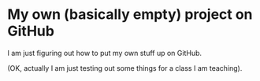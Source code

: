 
# My own (basically empty) project on GitHub

I am just figuring out how to put my own stuff
up on GitHub.

(OK, actually I am just testing out some things for a class I 
am teaching).



